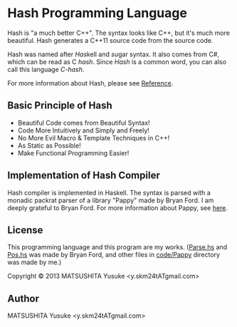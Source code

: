 ﻿# Hash Programming Language

Hash is "a much better C++".
The syntax looks like C++, but it's much more beautiful.
Hash generates a C++11 source code from the source code.

Hash was named after <em>Has</em>kell and <em>su</em>gar syntax.
It also comes from C#, which can be read as C <em>hash</em>.
Since *Hash* is a common word, you can also call this language *C-hash*.

For more information about Hash, please see [Reference](/Reference.md).

## Basic Principle of Hash

* Beautiful Code comes from Beautiful Syntax!
* Code More Intuitively and Simply and Freely!
* No More Evil Macro & Template Techniques in C++!
* As Static as Possible!
* Make Functional Programming Easier!

## Implementation of Hash Compiler

Hash compiler is implemented in Haskell.
The syntax is parsed with a monadic packrat parser of a library "Pappy" made by Bryan Ford. I am deeply grateful to Bryan Ford.
For more information about Pappy, see [here](http://pdos.csail.mit.edu/~baford/packrat/thesis/).

## License

This programming language and this program are my works.
([Parse.hs](code/Pappy/Parse.hs) and [Pos.hs](code/Pappy/Pos.hs) was made by Bryan Ford, and other files in [code/Pappy](code/Pappy/) directory was made by me.)

Copyright &copy; 2013 MATSUSHITA Yusuke &lt;y.skm24tATgmаil.cοm&gt;

## Author 

MATSUSHITA Yusuke &lt;y.skm24tATgmаil.cοm&gt;
